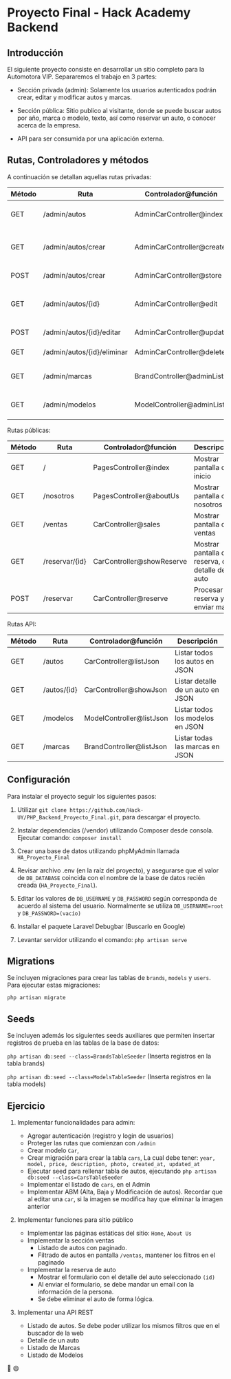 # Proyecto Final - Hack Academy Backend


## Introducción


El siguiente proyecto consiste en desarrollar un sitio completo para la Automotora VIP. Separaremos el trabajo en 3 partes:


* Sección privada (admin): Solamente los usuarios autenticados podrán crear, editar y modificar autos y marcas.




* Sección pública: Sitio publico al visitante, donde se puede buscar autos por año, marca o modelo, texto, así como reservar un auto, o conocer acerca de la empresa.




* API para ser consumida por una aplicación externa.




## Rutas, Controladores y métodos


A continuación se detallan aquellas rutas privadas:


Método        | Ruta                  | Controlador@función     | Descripción                        |
------------| --------------------------|---------------------------| -------------------------------------|
| GET         | /admin/autos              |AdminCarController@index  |Mostrar listado de autos           |
| GET         | /admin/autos/crear      |AdminCarController@create  |Mostrar formulario para crear auto    |
| POST     | /admin/autos/crear      |AdminCarController@store  |Crear un nuevo auto               |
| GET         | /admin/autos/{id}       |AdminCarController@edit   |Mostrar formulario para editar un auto|
| POST     | /admin/autos/{id}/editar |AdminCarController@update     |Editar un auto                   |
| GET         | /admin/autos/{id}/eliminar|AdminCarController@delete |Eliminar un auto                 |
| GET         | /admin/marcas          |BrandController@adminList |Mostrar listado de marcas          |
| GET         | /admin/modelos         |ModelController@adminList |Mostrar listado de modelos          |


Rutas públicas:


Método     | Ruta         | Controlador@función        | Descripción                                       |
------ | ------------ |-------------------------------| --------------------------------------------------|
GET    | /          | PagesController@index       | Mostrar pantalla de inicio                        |
GET    | /nosotros    | PagesController@aboutUs      | Mostrar pantalla de nosotros                      |
GET    | /ventas     | CarController@sales         | Mostrar pantalla de ventas                        |
GET    | /reservar/{id}| CarController@showReserve       | Mostrar pantalla de reserva, con detalle de auto  |
POST   | /reservar       | CarController@reserve       | Procesar reserva y enviar mail                    |


Rutas API:


Método     | Ruta         | Controlador@función           | Descripción                     |
------ | ------------ |-------------------------------   | ----------------------------------|
GET    | /autos      | CarController@listJson      | Listar todos los autos en JSON      |
GET    | /autos/{id}  | CarController@showJson     | Listar detalle de un auto en JSON       |
GET    | /modelos        | ModelController@listJson   | Listar todos los modelos en JSON    |
GET    | /marcas     | BrandController@listJson   | Listar todas las marcas en JSON     |




## Configuración


Para instalar el proyecto seguir los siguientes pasos:


1. Utilizar `git clone https://github.com/Hack-UY/PHP_Backend_Proyecto_Final.git`, para descargar el proyecto.




2. Instalar dependencias (/vendor) utilizando Composer desde  consola. Ejecutar comando: ``composer install``




3. Crear una base de datos utilizando phpMyAdmin llamada ``HA_Proyecto_Final``




4. Revisar archivo .env (en la raíz del proyecto), y asegurarse que el valor de ``DB_DATABASE`` coincida con el nombre de la base de datos recién creada (``HA_Proyecto_Final``).




5. Editar los valores de ``DB_USERNAME`` y ``DB_PASSWORD`` según corresponda de acuerdo al sistema del usuario. Normalmente se utiliza ``DB_USERNAME=root`` y ``DB_PASSWORD=(vacío)``




6. Installar el paquete Laravel Debugbar (Buscarlo en Google)




7. Levantar servidor utilizando el comando: ``php artisan serve``




## Migrations


Se incluyen migraciones para crear las tablas de ``brands``, ``models`` y ``users``. Para ejecutar estas migraciones:


``php artisan migrate``


## Seeds


Se incluyen además los siguientes seeds auxiliares que permiten insertar registros de prueba en las tablas de la base de datos:


``php artisan db:seed --class=BrandsTableSeeder`` (Inserta registros en la tabla brands)


``php artisan db:seed --class=ModelsTableSeeder`` (Inserta registros en la tabla models)




## Ejercicio




1. Implementar funcionalidades para admin:
   * Agregar autenticación (registro y login de usuarios)
   * Proteger las rutas que comienzan con ``/admin``
   * Crear modelo ``Car``,
   * Crear migración para crear la tabla ``cars``, La cual debe tener: `year, model, price, description, photo, created_at, updated_at`
   * Ejecutar seed para rellenar tabla de autos, ejecutando `php artisan db:seed --class=CarsTableSeeder`
   * Implementar el listado de `cars`, en el Admin
   * Implementar ABM (Alta, Baja y Modificación de autos). Recordar que al editar una `car`, si la imagen se modifica hay que eliminar la imagen anterior


2. Implementar funciones para sitio público
   * Implementar las páginas estáticas del sitio: `Home`, `About Us`
   * Implementar la sección ventas
     * Listado de autos con paginado.
     * Filtrado de autos en pantalla ``/ventas``, mantener los filtros en el paginado
   * Implementar la reserva de auto
     * Mostrar el formulario con el detalle del auto seleccionado ``(id)``
     * Al enviar el formulario, se debe mandar un email con la información de la persona.
     * Se debe eliminar el auto de forma lógica.


3. Implementar una API REST
   * Listado de autos. Se debe poder utilizar los mismos filtros que en el buscador de la web
   * Detalle de un auto
   * Listado de Marcas
   * Listado de Modelos




:muscle: :smile:


